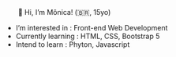 　　👋 Hi, I’m Mônica! (🇧🇷, 15yo)

- I’m interested in : Front-end Web Development
- Currently learning : HTML, CSS, Bootstrap 5
- Intend to learn : Phyton, Javascript

<!---
momosousa/momosousa is a ✨ special ✨ repository because its `README.md` (this file) appears on your GitHub profile.
You can click the Preview link to take a look at your changes.
--->
